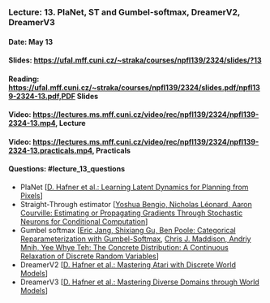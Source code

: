 ### Lecture: 13. PlaNet, ST and Gumbel-softmax, DreamerV2, DreamerV3
#### Date: May 13
#### Slides: https://ufal.mff.cuni.cz/~straka/courses/npfl139/2324/slides/?13
#### Reading: https://ufal.mff.cuni.cz/~straka/courses/npfl139/2324/slides.pdf/npfl139-2324-13.pdf,PDF Slides
#### Video: https://lectures.ms.mff.cuni.cz/video/rec/npfl139/2324/npfl139-2324-13.mp4, Lecture
#### Video: https://lectures.ms.mff.cuni.cz/video/rec/npfl139/2324/npfl139-2324-13.practicals.mp4, Practicals
#### Questions: #lecture_13_questions

- PlaNet [[D. Hafner et al.: Learning Latent Dynamics for Planning from Pixels](https://arxiv.org/abs/1811.04551)]
- Straight-Through estimator  [[Yoshua Bengio, Nicholas Léonard, Aaron Courville: Estimating or Propagating Gradients Through Stochastic Neurons for Conditional Computation](https://arxiv.org/abs/1308.3432)]
- Gumbel softmax [[Eric Jang, Shixiang Gu, Ben Poole: Categorical Reparameterization with Gumbel-Softmax](https://arxiv.org/abs/1611.01144), [Chris J. Maddison, Andriy Mnih, Yee Whye Teh: The Concrete Distribution: A Continuous Relaxation of Discrete Random Variables](https://arxiv.org/abs/1611.00712)]
- DreamerV2 [[D. Hafner et al.: Mastering Atari with Discrete World Models](https://arxiv.org/abs/2010.02193)]
- DreamerV3 [[D. Hafner et al.: Mastering Diverse Domains through World Models](https://arxiv.org/abs/2301.04104)]
